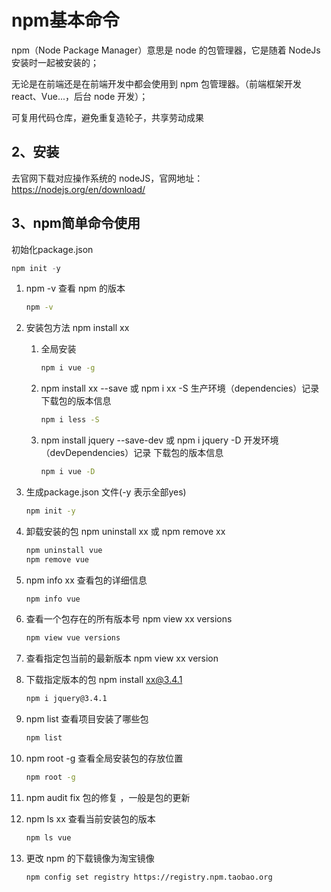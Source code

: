 # npm基本命令

npm（Node Package Manager）意思是 node 的包管理器，它是随着 NodeJs 安装时一起被安装的；

无论是在前端还是在前端开发中都会使用到 npm 包管理器。（前端框架开发react、Vue...，后台 node 开发）；

可复用代码仓库，避免重复造轮子，共享劳动成果

## 2、安装

去官网下载对应操作系统的 nodeJS，官网地址：https://nodejs.org/en/download/

## 3、npm简单命令使用

初始化package.json

```js
npm init -y
```

1. npm -v 查看 npm 的版本

   ```sh
   npm -v
   ```

   

2. 安装包方法 npm install xx

   1. 全局安装

      ```sh
      npm i vue -g
      ```

      

   2. npm install xx --save  或 npm i xx -S   生产环境（dependencies）记录 下载包的版本信息

      ```sh
      npm i less -S
      ```

   3. npm install jquery --save-dev 或 npm i jquery -D 开发环境（devDependencies）记录 下载包的版本信息

      ```sh
      npm i vue -D
      ```

3. 生成package.json 文件(-y 表示全部yes)

   ```sh
   npm init -y
   ```

4. 卸载安装的包 npm uninstall xx 或 npm remove xx

   ```sh
   npm uninstall vue
   npm remove vue
   ```

5. npm info xx 查看包的详细信息

   ```sh
   npm info vue
   ```

6. 查看一个包存在的所有版本号 npm view xx versions

   ```sh
   npm view vue versions
   ```

7. 查看指定包当前的最新版本 npm view xx version

8. 下载指定版本的包 npm install xx@3.4.1

   ```sh
   npm i jquery@3.4.1
   ```

9. npm list 查看项目安装了哪些包	

   ```sh
   npm list
   ```

10. npm root -g 查看全局安装包的存放位置

    ```sh
    npm root -g 
    ```

    

11. npm audit fix  包的修复 ，一般是包的更新

12. npm ls xx 查看当前安装包的版本

    ```sh
    npm ls vue
    ```

13. 更改 npm 的下载镜像为淘宝镜像

    ```sh
    npm config set registry https://registry.npm.taobao.org  
    ```

    





